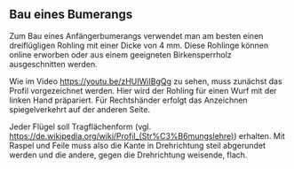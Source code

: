 ## Bau eines Bumerangs

Zum Bau eines Anfängerbumerangs verwendet man am besten einen dreiflügligen Rohling mit einer Dicke von 4 mm. 
Diese Rohlinge können online erworben oder aus einem geeigneten Birkensperrholz ausgeschnitten werden.

Wie im Video https://youtu.be/zHUIWiIBgQg zu sehen, muss zunächst das Profil vorgezeichnet werden. Hier wird der Rohling für einen Wurf mit der linken Hand präpariert. Für Rechtshänder erfolgt das Anzeichnen spiegelverkehrt auf der anderen Seite.

Jeder Flügel soll Tragflächenform (vgl. https://de.wikipedia.org/wiki/Profil_(Str%C3%B6mungslehre)) erhalten. Mit Raspel und Feile muss also die Kante in Drehrichtung steil abgerundet werden und die andere, gegen die Drehrichtung weisende, flach. 
